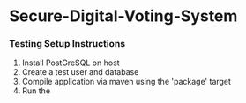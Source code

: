 # Secure-Digital-Voting-System

### Testing Setup Instructions
1) Install PostGreSQL on host
2) Create a test user and database
3) Compile application via maven using the 'package' target
4) Run the 